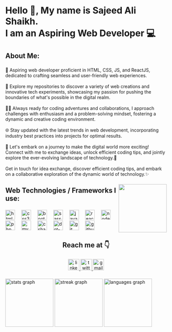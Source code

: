 <h1 align="left">Hello 👋, My name is Sajeed Ali Shaikh.<br>I am an Aspiring Web Developer 💻</h1>

###

<h2 align="left">About Me:</h2>

###

<p align="left">🚀 Aspiring web developer proficient in HTML, CSS, JS, and ReactJS, dedicated to crafting seamless and user-friendly web experiences.<br><br>🌟 Explore my repositories to discover a variety of web creations and innovative tech experiments, showcasing my passion for pushing the boundaries of what's possible in the digital realm.<br><br>🧙‍♂️ Always ready for coding adventures and collaborations, I approach challenges with enthusiasm and a problem-solving mindset, fostering a dynamic and creative coding environment.<br><br>🌐 Stay updated with the latest trends in web development, incorporating industry best practices into projects for optimal results.<br><br>🚀 Let's embark on a journey to make the digital world more exciting! Connect with me to exchange ideas, unlock efficient coding tips, and jointly explore the ever-evolving landscape of technology.📜<br><br>Get in touch for idea exchange, discover efficient coding tips, and embark on a collaborative exploration of the dynamic world of technology.✨</p>

###

<img align="right" height="150" src="https://media.giphy.com/media/v1.Y2lkPTc5MGI3NjExNnoyM3E5b3Zsdm12dDZjNDBndjA1NXQ0MzZtMG96NHYxZWJibnM0dyZlcD12MV9pbnRlcm5hbF9naWZfYnlfaWQmY3Q9Zw/PKfEGOsSn0x6GFNj8K/giphy.gif"  />

###

<h2 align="left">Web Technologies / Frameworks I use:</h2>

###

<div align="left">
  <img src="https://cdn.jsdelivr.net/gh/devicons/devicon/icons/html5/html5-original.svg" height="30" alt="html5 logo"  />
  <img width="12" />
  <img src="https://cdn.jsdelivr.net/gh/devicons/devicon/icons/css3/css3-original.svg" height="30" alt="css3 logo"  />
  <img width="12" />
  <img src="https://cdn.jsdelivr.net/gh/devicons/devicon/icons/bootstrap/bootstrap-original.svg" height="30" alt="bootstrap logo"  />
  <img width="12" />
  <img src="https://cdn.jsdelivr.net/gh/devicons/devicon/icons/sass/sass-original.svg" height="30" alt="sass logo"  />
  <img width="12" />
  <img src="https://cdn.jsdelivr.net/gh/devicons/devicon/icons/javascript/javascript-original.svg" height="30" alt="javascript logo"  />
  <img width="12" />
  <img src="https://cdn.jsdelivr.net/gh/devicons/devicon/icons/react/react-original.svg" height="30" alt="react logo"  />
  <img width="12" />
  <img src="https://cdn.simpleicons.org/nodedotjs/339933" height="30" alt="nodejs logo"  />
  <img width="12" />
  <img src="https://cdn.jsdelivr.net/gh/devicons/devicon/icons/php/php-original.svg" height="30" alt="php logo"  />
  <img width="12" />
  <img src="https://cdn.simpleicons.org/mysql/4479A1" height="30" alt="mysql logo"  />
  <img width="12" />
  <img src="https://cdn.jsdelivr.net/gh/devicons/devicon/icons/csharp/csharp-original.svg" height="30" alt="csharp logo"  />
  <img width="12" />
  <img src="https://cdn.jsdelivr.net/gh/devicons/devicon/icons/dot-net/dot-net-original.svg" height="30" alt="dot-net logo"  />
  <img width="12" />
  <img src="https://cdn.simpleicons.org/git/F05032" height="30" alt="git logo"  />
  <img width="12" />
  <img src="https://skillicons.dev/icons?i=github" height="30" alt="github logo"  />
</div>

###

<h2 align="center">Reach me at 👇</h2>

###

<div align="center">
  <a href="www.linkedin.com/in/sajeed-ali-shaikh" target="_blank">
    <img src="https://img.shields.io/static/v1?message=LinkedIn&logo=linkedin&label=&color=0077B5&logoColor=white&labelColor=&style=for-the-badge" height="35" alt="linkedin logo"  />
  </a>
  <a href="https://twitter.com/saj33dali" target="_blank">
    <img src="https://img.shields.io/static/v1?message=Twitter&logo=twitter&label=&color=1DA1F2&logoColor=white&labelColor=&style=for-the-badge" height="35" alt="twitter logo"  />
  </a>
  <a href="mailto:saj33d739@gmail.com" target="_blank">
    <img src="https://img.shields.io/static/v1?message=Gmail&logo=gmail&label=&color=D14836&logoColor=white&labelColor=&style=for-the-badge" height="35" alt="gmail logo"  />
  </a>
</div>

###

<div align="left">
  <img src="https://github-readme-stats.vercel.app/api?username=sajeedali&hide_title=false&hide_rank=false&show_icons=true&include_all_commits=true&count_private=true&disable_animations=false&theme=dracula&locale=en&hide_border=false" height="150" alt="stats graph"  />
  <img src="https://streak-stats.demolab.com?user=sajeedali&locale=en&mode=daily&theme=dracula&hide_border=false&border_radius=5" height="150" alt="streak graph"  />
  <img src="https://github-readme-stats.vercel.app/api/top-langs?username=sajeedali&locale=en&hide_title=false&layout=compact&card_width=320&langs_count=5&theme=dracula&hide_border=false" height="150" alt="languages graph"  />
</div>

###
